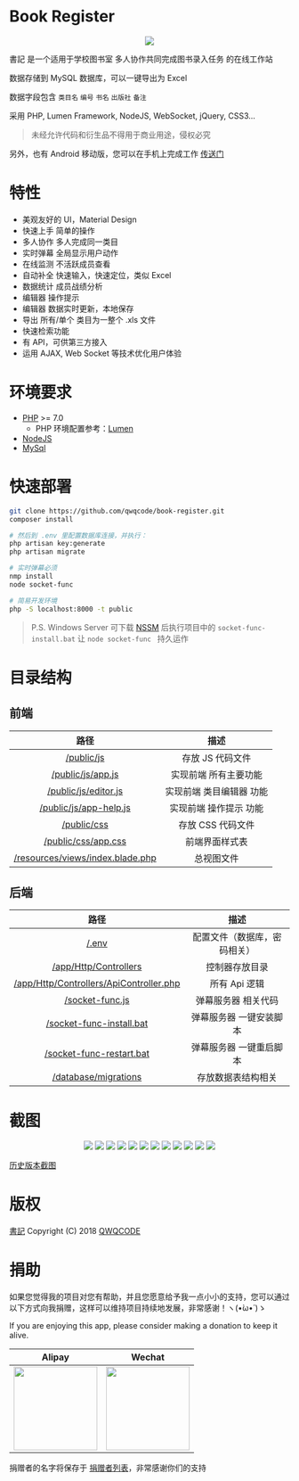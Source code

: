 # Book Register

<p align="center"><img src="./docs/logo.png"></p>

書記 是一个适用于学校图书室 多人协作共同完成图书录入任务 的在线工作站

数据存储到 MySQL 数据库，可以一键导出为 Excel

数据字段包含 `类目名` `编号` `书名` `出版社` `备注`

采用 PHP, Lumen Framework, NodeJS, WebSocket, jQuery, CSS3...

> 未经允许代码和衍生品不得用于商业用途，侵权必究

另外，也有 Android 移动版，您可以在手机上完成工作 [传送门](https://github.com/qwqcode/library-register-android)

# 特性
- 美观友好的 UI，Material Design
- 快速上手 简单的操作
- 多人协作 多人完成同一类目
- 实时弹幕 全局显示用户动作
- 在线监测 不活跃成员查看
- 自动补全 快速输入，快速定位，类似 Excel
- 数据统计 成员战绩分析
- 编辑器 操作提示
- 编辑器 数据实时更新，本地保存
- 导出 所有/单个 类目为一整个 .xls 文件
- 快速检索功能
- 有 API，可供第三方接入
- 运用 AJAX, Web Socket 等技术优化用户体验

# 环境要求
- [PHP](http://www.php.net/) >= 7.0
	- PHP 环境配置参考：[Lumen](https://laravel-china.org/docs/lumen/5.5/install/1899)
- [NodeJS](http://nodejs.cn/)
- [MySql](https://www.mysql.com/)

# 快速部署
```sh
git clone https://github.com/qwqcode/book-register.git
composer install

# 然后到 .env 里配置数据库连接，并执行：
php artisan key:generate
php artisan migrate

# 实时弹幕必须
nmp install
node socket-func

# 简易开发环境
php -S localhost:8000 -t public
```

> P.S. Windows Server 可下载 [NSSM](http://nssm.cc) 后执行项目中的 `socket-func-install.bat` 让 `node socket-func ` 持久运作

# 目录结构

## 前端

| 路径 | 描述 |
| :------: | :------: |
| [/public/js](/public/js) | 存放 JS 代码文件 |
| [/public/js/app.js](/public/js/app.js) | 实现前端 所有主要功能 |
| [/public/js/editor.js](/public/js/editor.js) | 实现前端 类目编辑器 功能 |
| [/public/js/app-help.js](/public/js/app-help.js) | 实现前端 操作提示 功能 |
| [/public/css](/public/css) | 存放 CSS 代码文件 |
| [/public/css/app.css](/public/css/app.css) | 前端界面样式表 |
| [/resources/views/index.blade.php](/resources/views/index.blade.php) | 总视图文件 |


## 后端

| 路径 | 描述 |
| :------: | :------: |
| [/.env](/.env.example) | 配置文件（数据库，密码相关） |
| [/app/Http/Controllers](/app/Http/Controllers) | 控制器存放目录 |
| [/app/Http/Controllers/ApiController.php](/app/Http/Controllers/ApiController.php) | 所有 Api 逻辑 |
| [/socket-func.js](/socket-func.js) | 弹幕服务器 相关代码 |
| [/socket-func-install.bat](/socket-func-install.bat) | 弹幕服务器 一键安装脚本 |
| [/socket-func-restart.bat](/socket-func-restart.bat) | 弹幕服务器 一键重启脚本 |
| [/database/migrations](/database/migrations) | 存放数据表结构相关 |

# 截图

<p align="center">
<img src="./docs/screenshots/latest/login.png">
<img src="./docs/screenshots/latest/category_list.png">
<img src="./docs/screenshots/latest/danmaku.gif">
<img src="./docs/screenshots/latest/editor.png">
<img src="./docs/screenshots/latest/inserter.gif">
<img src="./docs/screenshots/latest/autocomplete.gif">
<img src="./docs/screenshots/latest/editor-help.png">
<img src="./docs/screenshots/latest/danmaku-input.png">
<img src="./docs/screenshots/latest/danmaku-input-2.png">
<img src="./docs/screenshots/latest/ranking.png">
<img src="./docs/screenshots/latest/excel.png">
<img src="./docs/screenshots/latest/socket-func.png">
</p>

[历史版本截图](./docs/history.md)

# 版权

[書記](https://github.com/qwqcode/book-register) Copyright (C) 2018 [QWQCODE](http://www.qwqaq.com "Author Blog")

# 捐助
如果您觉得我的项目对您有帮助，并且您愿意给予我一点小小的支持，您可以通过以下方式向我捐赠，这样可以维持项目持续地发展，非常感谢！ヽ(•̀ω•́ )ゝ

If you are enjoying this app, please consider making a donation to keep it alive.

| Alipay | Wechat | 
| :------: | :------: | 
| <img width="150" src="./docs/donate/alipay.png"> | <img width="150" src="./docs/donate/wechat.png"> | 

捐赠者的名字将保存于 [捐赠者列表](https://github.com/qwqcode/donate-qwqaq)，非常感谢你们的支持
